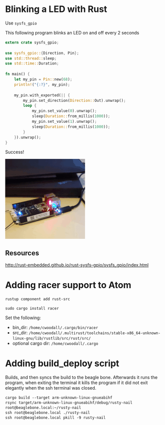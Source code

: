 # Blinking a LED with Rust

Use `sysfs_gpio`

This following program blinks an LED on and off every 2 seconds

```rust
extern crate sysfs_gpio;

use sysfs_gpio::{Direction, Pin};
use std::thread::sleep;
use std::time::Duration;

fn main() {
    let my_pin = Pin::new(68);
    println!("{:?}", my_pin);

    my_pin.with_exported(|| {
        my_pin.set_direction(Direction::Out).unwrap();
        loop {
            my_pin.set_value(0).unwrap();
            sleep(Duration::from_millis(1000));
            my_pin.set_value(1).unwrap();
            sleep(Duration::from_millis(1000));
        }
    }).unwrap();
}
```

Success!

![Blinking an LED in Rust](images/test-rust-led-blink.gif)

## Resources

http://rust-embedded.github.io/rust-sysfs-gpio/sysfs_gpio/index.html

# Adding racer support to Atom
```
rustup component add rust-src
```

```
sudo cargo install racer
```

Set the following:

- bin_dir: `/home/cwoodall/.cargo/bin/racer`
- src_dir: `/home/cwoodall/.multirust/toolchains/stable-x86_64-unknown-linux-gnu/lib/rustlib/src/rust/src/`
- optional cargo dir: `/home/cwoodall/.cargo`

# Adding build_deploy script

Builds, and then syncs the build to the beagle bone. Afterwards it runs the program, when exiting the terminal it kills the program if it did not exit elegantly when the ssh terminal was closed.

```
cargo build --target arm-unknown-linux-gnueabihf
rsync target/arm-unknown-linux-gnueabihf/debug/rusty-nail root@beaglebone.local:~/rusty-nail
ssh root@beaglebone.local ./rusty-nail
ssh root@beaglebone.local pkill -9 rusty-nail
```

